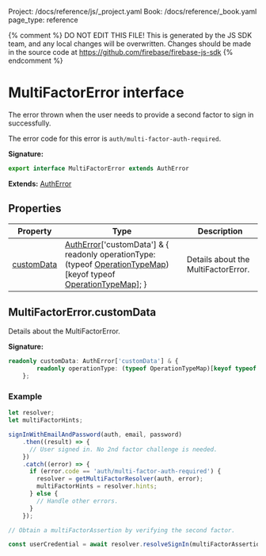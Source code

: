 Project: /docs/reference/js/_project.yaml
Book: /docs/reference/_book.yaml
page_type: reference

{% comment %}
DO NOT EDIT THIS FILE!
This is generated by the JS SDK team, and any local changes will be
overwritten. Changes should be made in the source code at
https://github.com/firebase/firebase-js-sdk
{% endcomment %}

# MultiFactorError interface
The error thrown when the user needs to provide a second factor to sign in successfully.

The error code for this error is `auth/multi-factor-auth-required`<!-- -->.

<b>Signature:</b>

```typescript
export interface MultiFactorError extends AuthError 
```
<b>Extends:</b> [AuthError](./auth.autherror.md#autherror_interface)

## Properties

|  Property | Type | Description |
|  --- | --- | --- |
|  [customData](./auth.multifactorerror.md#multifactorerrorcustomdata) | [AuthError](./auth.autherror.md#autherror_interface)<!-- -->\['customData'\] &amp; { readonly operationType: (typeof [OperationTypeMap](./auth.md#operationtype)<!-- -->)\[keyof typeof [OperationTypeMap](./auth.md#operationtype)<!-- -->\]; } | Details about the MultiFactorError. |

## MultiFactorError.customData

Details about the MultiFactorError.

<b>Signature:</b>

```typescript
readonly customData: AuthError['customData'] & {
        readonly operationType: (typeof OperationTypeMap)[keyof typeof OperationTypeMap];
    };
```

### Example


```javascript
let resolver;
let multiFactorHints;

signInWithEmailAndPassword(auth, email, password)
    .then((result) => {
      // User signed in. No 2nd factor challenge is needed.
    })
    .catch((error) => {
      if (error.code == 'auth/multi-factor-auth-required') {
        resolver = getMultiFactorResolver(auth, error);
        multiFactorHints = resolver.hints;
      } else {
        // Handle other errors.
      }
    });

// Obtain a multiFactorAssertion by verifying the second factor.

const userCredential = await resolver.resolveSignIn(multiFactorAssertion);

```

